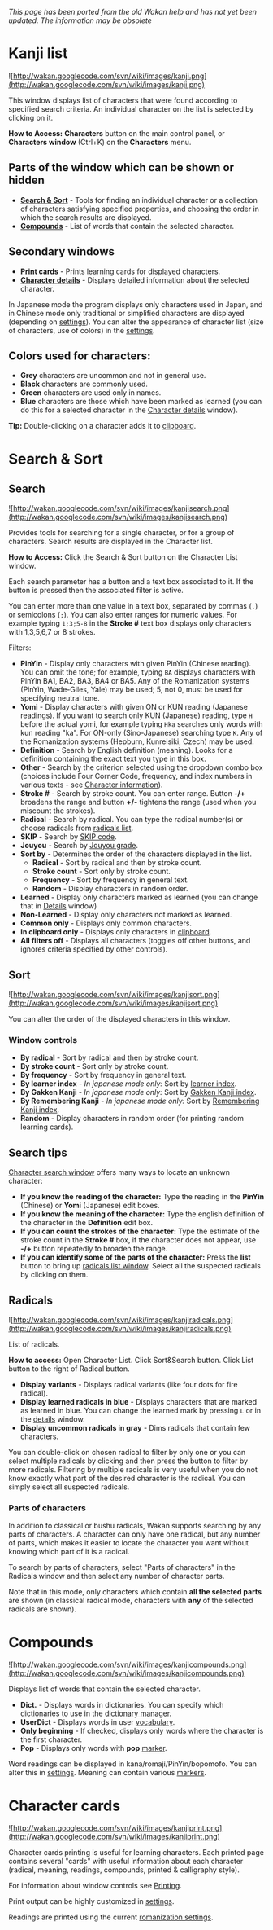 _This page has been ported from the old Wakan help and has not yet been updated. The information may be obsolete_

# Kanji list
![http://wakan.googlecode.com/svn/wiki/images/kanji.png](http://wakan.googlecode.com/svn/wiki/images/kanji.png)

This window displays list of characters that were found according to specified search criteria. An individual character on the list is selected by clicking on it.

**How to Access:** **Characters** button on the main control panel, or **Characters window** (Ctrl+K) on the **Characters** menu.

## Parts of the window which can be shown or hidden
  * **[Search & Sort](#Search_&_Sort.md)** - Tools for finding an individual character or a collection of characters satisfying specified properties, and choosing the order in which the search results are displayed.
  * **[Compounds](#Compounds.md)** - List of words that contain the selected character.

## Secondary windows
  * **[Print cards](#Print_cards.md)** - Prints learning cards for displayed characters.
  * **[Character details](KanjiDetails.md)** - Displays detailed information about the selected character.

In Japanese mode the program displays only characters used in Japan, and in Chinese mode only traditional or simplified characters are displayed (depending on [settings](Settings#Characters.md)). You can alter the appearance of character list (size of characters, use of colors) in the [settings](Settings#Characters.md).

## Colors used for characters:
  * **Grey** characters are uncommon and not in general use.
  * **Black** characters are commonly used.
  * **Green** characters are used only in names.
  * **Blue** characters are those which have been marked as learned (you can do this for a selected character in the [Character details](KanjiDetails.md) window).

**Tip:** Double-clicking on a character adds it to [clipboard](MainWindow#Clipboard_viewer.md).

# Search & Sort
## Search
![http://wakan.googlecode.com/svn/wiki/images/kanjisearch.png](http://wakan.googlecode.com/svn/wiki/images/kanjisearch.png)

Provides tools for searching for a single character, or for a group of characters. Search results are displayed in the Character list.

**How to Access:** Click the Search & Sort button on the Character List window.

Each search parameter has a button and a text box associated to it. If the button is pressed then the associated filter is active.

You can enter more than one value in a text box, separated by commas (`,`) or semicolons (`;`). You can also enter ranges for numeric values. For example typing `1;3;5-8` in the **Stroke #** text box displays only characters with 1,3,5,6,7 or 8 strokes.

Filters:

  * **PinYin** - Display only characters with given PinYin (Chinese reading). You can omit the tone; for example, typing `BA` displays characters with PinYin BA1, BA2, BA3, BA4 or BA5. Any of the Romanization systems (PinYin, Wade-Giles, Yale) may be used; 5, not 0, must be used for specifying neutral tone.
  * **Yomi** - Display characters with given ON or KUN reading (Japanese readings). If you want to search only KUN (Japanese) reading, type `H` before the actual yomi, for example typing `Hka` searches only words with kun reading "ka". For ON-only (Sino-Japanese) searching type `K`. Any of the Romanization systems (Hepburn, Kunreisiki, Czech) may be used.
  * **Definition** - Search by English definition (meaning). Looks for a definition containing the exact text you type in this box.
  * **Other** - Search by the criterion selected using the dropdown combo box (choices include Four Corner Code, frequency, and index numbers in various texts - see [Character information](KanjiDetails.md)).
  * **Stroke #** - Search by stroke count. You can enter range. Button **-/+** broadens the range and button **+/-** tightens the range (used when you miscount the strokes).
  * **Radical** - Search by radical. You can type the radical number(s) or choose radicals from [radicals list](#Radicals.md).
  * **SKIP** - Search by [SKIP code](KanjiDetails#SKIP.md).
  * **Jouyou** - Search by [Jouyou grade](KanjiDetails#Japanese_information.md).
  * **Sort by** - Determines the order of the characters displayed in the list.
    * **Radical** - Sort by radical and then by stroke count.
    * **Stroke count** - Sort only by stroke count.
    * **Frequency** - Sort by frequency in general text.
    * **Random** - Display characters in random order.
  * **Learned** - Display only characters marked as learned (you can change that in [Details](KanjiDetails.md) window)
  * **Non-Learned** - Display only characters not marked as learned.
  * **Common only** - Displays only common characters.
  * **In clipboard only** - Displays only characters in [clipboard](MainWindow#Clipboard_viewer.md).
  * **All filters off** - Displays all characters (toggles off other buttons, and ignores criteria specified by other controls).

## Sort
![http://wakan.googlecode.com/svn/wiki/images/kanjisort.png](http://wakan.googlecode.com/svn/wiki/images/kanjisort.png)

You can alter the order of the displayed characters in this window.

### Window controls
  * **By radical** - Sort by radical and then by stroke count.
  * **By stroke count** - Sort only by stroke count.
  * **By frequency** - Sort by frequency in general text.
  * **By learner index** - _In japanese mode only:_ Sort by [learner index](KanjiDetails#Japanese_indexes.md).
  * **By Gakken Kanji** - _In japanese mode only:_ Sort by [Gakken Kanji index](KanjiDetails#Japanese_indexes.md).
  * **By Remembering Kanji** - _In japanese mode only:_ Sort by [Remembering Kanji index](KanjiDetails#Japanese_indexes.md).
  * **Random** - Display characters in random order (for printing random learning cards).

## Search tips
[Character search window](#Search_&_Sort.md) offers many ways to locate an unknown character:

  * **If you know the reading of the character:** Type the reading in the **PinYin** (Chinese) or **Yomi** (Japanese) edit boxes.
  * **If you know the meaning of the character:** Type the english definition of the character in the **Definition** edit box.
  * **If you can count the strokes of the character:** Type the estimate of the stroke count in the **Stroke #** box, if the character does not appear, use **-/+** button repeatedly to broaden the range.
  * **If you can identify some of the parts of the character:** Press the **list** button to bring up [radicals list window](#Radicals.md). Select all the suspected radicals by clicking on them.


## Radicals
![http://wakan.googlecode.com/svn/wiki/images/kanjiradicals.png](http://wakan.googlecode.com/svn/wiki/images/kanjiradicals.png)

List of radicals.

**How to access:** Open Character List. Click Sort&Search button. Click List button to the right of Radical button.

  * **Display variants** - Displays radical variants (like four dots for fire radical).
  * **Display learned radicals in blue** - Displays characters that are marked as learned in blue. You can change the learned mark by pressing `L` or in the [details](KanjiDetails.md) window.
  * **Display uncommon radicals in gray** - Dims radicals that contain few characters.

You can double-click on chosen radical to filter by only one or you can select multiple radicals by clicking and then press the button to filter by more radicals. Filtering by multiple radicals is very useful when you do not know exactly what part of the desired character is the radical. You can simply select all suspected radicals.

### Parts of characters
In addition to classical or bushu radicals, Wakan supports searching by any parts of characters. A character can only have one radical, but any number of parts, which makes it easier to locate the character you want without knowing which part of it is a radical.

To search by parts of characters, select "Parts of characters" in the Radicals window and then select any number of character parts.

Note that in this mode, only characters which contain **all the selected parts** are shown (in classical radical mode, characters with **any** of the selected radicals are shown).


# Compounds
![http://wakan.googlecode.com/svn/wiki/images/kanjicompounds.png](http://wakan.googlecode.com/svn/wiki/images/kanjicompounds.png)

Displays list of words that contain the selected character.

  * **Dict.** - Displays words in dictionaries. You can specify which dictionaries to use in the [dictionary manager](Dictionary#Dictionary_manager.md).
  * **UserDict** - Displays words in user [vocabulary](Vocabulary.md).
  * **Only beginning** - If checked, displays only words where the character is the first character.
  * **Pop** - Displays only words with **pop** [marker](Dictionary#Markers.md).

Word readings can be displayed in kana/romaji/PinYin/bopomofo. You can alter this in [settings](Settings#Romanization.md). Meaning can contain various [markers](Dictionary#Markers.md).


# Character cards
![http://wakan.googlecode.com/svn/wiki/images/kanjiprint.png](http://wakan.googlecode.com/svn/wiki/images/kanjiprint.png)

Character cards printing is useful for learning characters. Each printed page contains several "cards" with useful information about each character (radical, meaning, readings, compounds, printed & calligraphy style).

For information about window controls see [Printing](MainWindow#Printing.md).

Print output can be highly customized in [settings](Settings#Character_cards.md).

Readings are printed using the current [romanization settings](Settings#Romanization.md).
